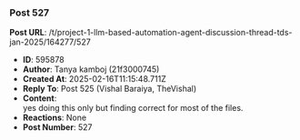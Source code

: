 ### Post 527
**Post URL**: /t/project-1-llm-based-automation-agent-discussion-thread-tds-jan-2025/164277/527
- **ID**: 595878
- **Author**: Tanya kamboj (21f3000745)
- **Created At**: 2025-02-16T11:15:48.711Z
- **Reply To**: Post 525 (Vishal Baraiya, TheVishal)
- **Content**:  
  yes doing this only but finding correct for most of the files.
- **Reactions**: None
- **Post Number**: 527

